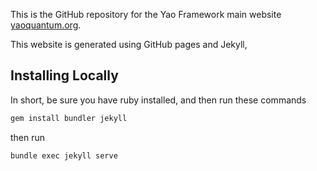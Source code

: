 This is the GitHub repository for the Yao Framework main website [yaoquantum.org](http://yaoquantum.org).

This website is generated using GitHub pages and Jekyll,

## Installing Locally

In short, be sure you have ruby installed, and then run these commands

```sh
gem install bundler jekyll
```

then run

```
bundle exec jekyll serve
```
